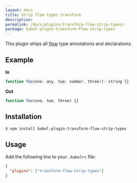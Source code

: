```yaml
---
layout: docs
title: Strip flow types transform
description:
permalink: /docs/plugins/transform-flow-strip-types/
package: babel-plugin-transform-flow-strip-types
---
```


This plugin strips all [flow](http://flowtype.org) type annotations and declarations.

## Example

**In**

```javascript
function foo(one: any, two: number, three?): string {}
```

**Out**

```javascript
function foo(one, two, three) {}
```

## Installation

```sh
$ npm install babel-plugin-transform-flow-strip-types
```

## Usage

Add the following line to your `.babelrc` file:

```json
{
  "plugins": ["transform-flow-strip-types"]
}
```
